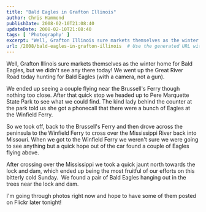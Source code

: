 ```yaml
---
title: "Bald Eagles in Grafton Illinois"
author: Chris Hammond
publishDate: 2008-02-10T21:08:40
updateDate: 2008-02-10T21:08:40
tags: [ 'Photography' ]
excerpt: "Well, Grafton Illinois sure markets themselves as the winter home for Bald Eagles, but we didn't see any there today! We went up the Great River Road today hunting for Bald Eagles (with a camera, not a gun).  We ended up seeing a couple flying near the Brussell's Ferry though nothing too close. After that quick stop we headed up to Pere Marquette State Park to see what we could find. The kind lady behind the counter at the park told us she got a phonecall that there were a bunch of Eagles at the Winfield Ferry.  So we took off, back to the Brussell's Ferry and then drove across the peninsula to the Winfield Ferry to cross over the Mississippi River back into Missouri. When we got to the Winfield Ferry we weren't sure we were going to see anything but a quick hope out of the car found a couple of Eagles flying above.  After crossing over the Mississippi we took a quick jaunt north towards the lock and dam, which ended up being the most fruitful of our efforts on this bitterly cold Sunday.  We found a pair of Bald Eagles hanging out in the trees near the lock and dam.  I'm going through photos right now and hope to have some of them posted on Flickr later tonight! "
url: /2008/bald-eagles-in-grafton-illinois  # Use the generated URL with year
---
```

<p>Well, Grafton Illinois sure markets themselves as the winter home for Bald Eagles, but we didn't see any there today! We went up the Great River Road&#160;today hunting for Bald Eagles (with a camera, not a gun).</p> <p>We ended up seeing a couple flying near the Brussell's Ferry though nothing too close.&#160;After that quick stop we&#160;headed up to Pere Marquette State Park to see what we could find. The kind lady behind the counter at the park told us she got a phonecall that there were a bunch of Eagles at the Winfield Ferry.</p> <p>So we took off, back to the Brussell's Ferry and then drove across the peninsula to the Winfield Ferry to cross over the Mississippi River back into Missouri. When we got to the Winfield Ferry we weren't sure we were going to see anything but a quick hope out of the car found a couple of Eagles flying above.</p> <p>After crossing over the Mississippi we took a quick jaunt north towards the lock and&#160;dam, which ended up being the most fruitful of our efforts on this bitterly cold Sunday.&#160; We found a pair of Bald Eagles hanging out in the trees near the lock and dam.</p> <p>I'm going through photos right now and hope to have some of them posted on Flickr later tonight!</p>

